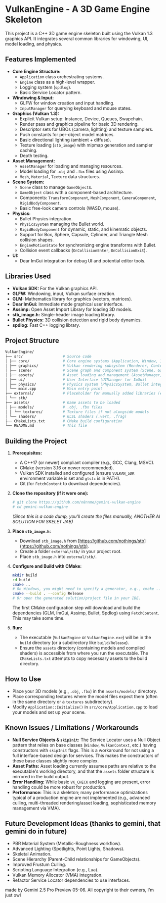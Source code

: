# VulkanEngine - A 3D Game Engine Skeleton

This project is a C++ 3D game engine skeleton built using the Vulkan 1.3 graphics API. It integrates several common libraries for windowing, UI, model loading, and physics.

## Features Implemented

*   **Core Engine Structure:**
    *   `Application` class orchestrating systems.
    *   `Engine` class as a high-level wrapper.
    *   Logging system (`spdlog`).
    *   Basic Service Locator pattern.
*   **Windowing & Input:**
    *   GLFW for window creation and input handling.
    *   `InputManager` for querying keyboard and mouse states.
*   **Graphics (Vulkan 1.3):**
    *   Explicit Vulkan setup: Instance, Device, Queues, Swapchain.
    *   Render pass and graphics pipeline for basic 3D rendering.
    *   Descriptor sets for UBOs (camera, lighting) and texture samplers.
    *   Push constants for per-object model matrices.
    *   Basic directional lighting (ambient + diffuse).
    *   Texture loading (`stb_image`) with mipmap generation and sampler caching.
    *   Depth testing.
*   **Asset Management:**
    *   `AssetManager` for loading and managing resources.
    *   Model loading for `.obj` and `.fbx` files using Assimp.
    *   `Mesh`, `Material`, `Texture` data structures.
*   **Scene System:**
    *   `Scene` class to manage `GameObject`s.
    *   `GameObject` class with a component-based architecture.
    *   Components: `TransformComponent`, `MeshComponent`, `CameraComponent`, `RigidBodyComponent`.
    *   Basic free-look camera controls (WASD, mouse).
*   **Physics:**
    *   Bullet Physics integration.
    *   `PhysicsSystem` managing the Bullet world.
    *   `RigidBodyComponent` for dynamic, static, and kinematic objects.
    *   Support for Box, Sphere, Capsule, Cylinder, and Triangle Mesh collision shapes.
    *   `EngineMotionState` for synchronizing engine transforms with Bullet.
    *   Collision event callbacks (`OnCollisionEnter`, `OnCollisionExit`).
*   **UI:**
    *   Dear ImGui integration for debug UI and potential editor tools.

## Libraries Used

*   **Vulkan SDK:** For the Vulkan graphics API.
*   **GLFW:** Windowing, input, Vulkan surface creation.
*   **GLM:** Mathematics library for graphics (vectors, matrices).
*   **Dear ImGui:** Immediate mode graphical user interface.
*   **Assimp:** Open Asset Import Library for loading 3D models.
*   **stb_image.h:** Single-header image loading library.
*   **Bullet Physics:** 3D collision detection and rigid body dynamics.
*   **spdlog:** Fast C++ logging library.

## Project Structure
```bash
VulkanEngine/
├── src/                  # Source code
│ ├── core/               # Core engine systems (Application, Window, Input, Log, ServiceLocator)
│ ├── graphics/           # Vulkan rendering subsystem (Renderer, Context, Swapchain, Buffers, etc.)
│ ├── scene/              # Scene graph and component system (Scene, GameObject, Components)
│ ├── assets/             # Asset loading and management (AssetManager, ModelLoader, asset structs)
│ ├── ui/                 # User Interface (UIManager for ImGui)
│ ├── physics/            # Physics system (PhysicsSystem, Bullet integration components)
│ └── main.cpp            # Main entry point
├── external/             # Placeholder for manually added libraries (e.g., stb_image.h)
│ └── stb/
├── assets/               # Game assets to be loaded
│ ├── models/             # .obj, .fbx files
│ │ └── textures/         # Texture files if not alongside models
│ └── shaders/            # GLSL shaders (.vert, .frag)
├── CMakeLists.txt        # CMake build configuration
└── README.md             # This file
```

## Building the Project

1.  **Prerequisites:**
    *   A C++17 (or newer) compliant compiler (e.g., GCC, Clang, MSVC).
    *   CMake (version 3.16 or newer recommended).
    *   Vulkan SDK installed and configured (ensure `VULKAN_SDK` environment variable is set and `glslc` is in PATH).
    *   Git (for `FetchContent` to download dependencies).

2.  **Clone the repository (if it were one):**
    ```bash
    # git clone https://github.com/n8nnme/gemini-vulkan-engine
    # cd gemini-vulkan-engine
    ```
    *(Since this is a code dump, you'll create the files manually, ANOTHER AI SOLUTION FOR SKELET JAB)*

3.  **Place `stb_image.h`:**
    *   Download `stb_image.h` from [https://github.com/nothings/stb](https://github.com/nothings/stb).
    *   Create a folder `external/stb/` in your project root.
    *   Place `stb_image.h` into `external/stb/`.

4.  **Configure and Build with CMake:**
    ```bash
    mkdir build
    cd build
    cmake .. 
    # On Windows, you might need to specify a generator, e.g., cmake .. -G "Visual Studio 17 2022"
    cmake --build . --config Release 
    # Or open the generated solution/project file in your IDE.
    ```
    The first CMake configuration step will download and build the dependencies (GLM, ImGui, Assimp, Bullet, Spdlog) using `FetchContent`. This may take some time.

5.  **Run:**
    *   The executable (`VulkanEngine` or `VulkanEngine.exe`) will be in the `build` directory (or a subdirectory like `build/Release`).
    *   Ensure the `assets` directory (containing models and compiled shaders) is accessible from where you run the executable. The `CMakeLists.txt` attempts to copy necessary assets to the build directory.

## How to Use

*   Place your 3D models (e.g., `.obj`, `.fbx`) in the `assets/models/` directory.
*   Place corresponding textures where the model files expect them (often in the same directory or a `textures` subdirectory).
*   Modify `Application::Initialize()` in `src/core/Application.cpp` to load your models and set up your scene.

## Known Issues / Limitations / Workarounds

*   **Null Service Objects & `skipInit`:** The Service Locator uses a Null Object pattern that relies on base classes (`Window`, `VulkanContext`, etc.) having constructors with `skipInit` flags. This is a workaround for not using a full interface-based design for services. This makes the constructors of these base classes slightly more complex.
*   **Asset Paths:** Asset loading currently assumes paths are relative to the executable's working directory, and that the `assets` folder structure is mirrored in the build output.
*   **Error Handling:** While basic `VK_CHECK` and logging are present, error handling could be more robust for production.
*   **Performance:** This is a skeleton; many performance optimizations typical of a production engine are not implemented (e.g., advanced culling, multi-threaded rendering/asset loading, sophisticated memory management via VMA).

## Future Development Ideas (thanks to gemini, that gemini do in future)

*   PBR Material System (Metallic-Roughness workflow).
*   Advanced Lighting (Spotlights, Point Lights, Shadows).
*   Skeletal Animation.
*   Scene Hierarchy (Parent-Child relationships for GameObjects).
*   Improved Frustum Culling.
*   Scripting Language Integration (e.g., Lua).
*   Vulkan Memory Allocator (VMA) integration.
*   Refactor Service Locator dependencies to use interfaces.

made by Gemini 2.5 Pro Preview 05-06. All copyright to their owners, I'm just owl

